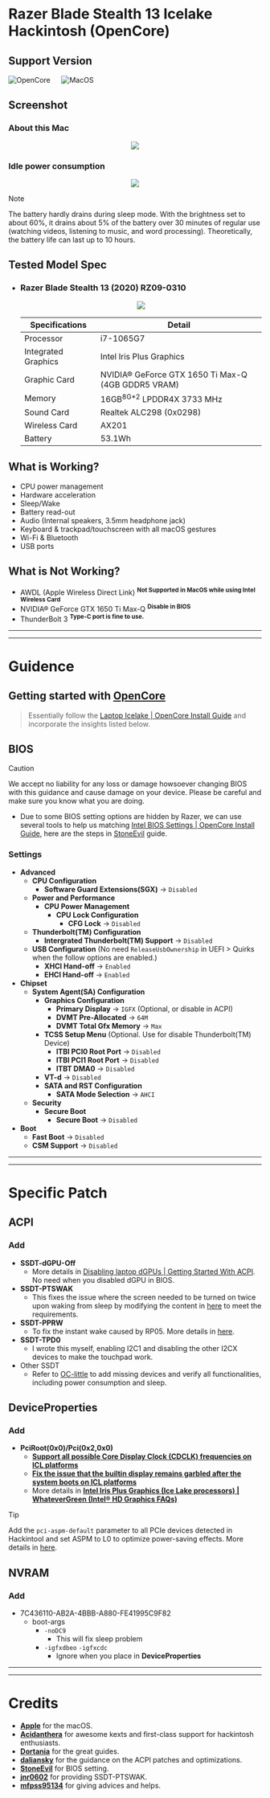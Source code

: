# Razer Blade Stealth 13 Icelake Hackintosh (OpenCore)

## Support Version
![OpenCore](https://img.shields.io/badge/OpenCore-1.0.2-grey?style=for-the-badge&logo=okta&logoColor=white&labelColor=blue&link=https%3A%2F%2Fgithub.com%2Facidanthera%2FOpenCorePkg%2Freleases%2Ftag%2F1.0.2
) &emsp; ![MacOS](https://img.shields.io/badge/MacOS-Sonoma_14.6-grey?style=for-the-badge&logo=apple&logoColor=white&labelColor=black
)

## Screenshot
### About this Mac
<p align="center"><img src="https://hackmd.io/_uploads/Hk90bbwm1e.png"></p>

### Idle power consumption
<p align="center"><img src="https://hackmd.io/_uploads/Hy8jbbv7kl.png"></p>

> [!NOTE]
> The battery hardly drains during sleep mode. With the brightness set to about 60%, it drains about 5% of the battery over 30 minutes of regular use (watching videos, listening to music, and word processing). Theoretically, the battery life can last up to 10 hours.

## Tested Model Spec
* ### Razer Blade Stealth 13 (2020) RZ09-0310
    <p align="center"><img src="https://assets2.razerzone.com/images/blade-stealth-2020/razer-blade-stealth-2020-120hz-model.png"></p>

    | Specifications      | Detail                                             |
    | ------------------- | -------------------------------------------------- |
    | Processor           | i7-1065G7                                          |
    | Integrated Graphics | Intel Iris Plus Graphics                           |
    | Graphic Card        | NVIDIA® GeForce GTX 1650 Ti Max-Q (4GB GDDR5 VRAM) |
    | Memory              | 16GB<sup>8G*2</sup> LPDDR4X 3733 MHz               |
    | Sound Card          | Realtek ALC298 (0x0298)                            |
    | Wireless Card       | AX201                                              |
    | Battery             | 53.1Wh                                             |


## What is Working?
- CPU power management
- Hardware acceleration
- Sleep/Wake
- Battery read-out
- Audio (Internal speakers, 3.5mm headphone jack)
- Keyboard & trackpad/touchscreen with all macOS gestures
- Wi-Fi & Bluetooth
- USB ports

## What is Not Working?
- AWDL (Apple Wireless Direct Link) <sup>**Not Supported in MacOS while using Intel Wireless Card**</sup>
- NVIDIA® GeForce GTX 1650 Ti Max-Q <sup>**Disable in BIOS**</sup>
- ThunderBolt 3 <sup>**Type-C port is fine to use.**</sup>

---
---
# Guidence
## Getting started with [OpenCore](https://dortania.github.io/OpenCore-Install-Guide/)

> Essentially follow the [Laptop Icelake | OpenCore Install Guide](https://dortania.github.io/OpenCore-Install-Guide/config-laptop.plist/icelake.html#intel-bios-settings) and incorporate the insights listed below.
## BIOS
> [!CAUTION]
> We accept no liability for any loss or damage howsoever changing BIOS with this guidance and cause damage on your device. Please be careful and make sure you know what you are doing.
* Due to some BIOS setting options are hidden by Razer, we can use several tools to help us matching [Intel BIOS Settings | OpenCore Install Guide](https://dortania.github.io/OpenCore-Install-Guide/config-laptop.plist/icelake.html#intel-bios-settings), here are the steps in  [StoneEvil](https://github.com/stonevil/Razer_Blade_Advanced_early_2019_Hackintosh) guide.

### Settings
- **Advanced**
  - **CPU Configuration**
    - **Software Guard Extensions(SGX)** →&nbsp;`Disabled`
  - **Power and Performance**
    - **CPU Power Management**
      - **CPU Lock Configuration**
        - **CFG Lock** →&nbsp;`Disabled`
  - **Thunderbolt(TM) Configuration**
    - **Intergrated Thunderbolt(TM) Support** →&nbsp;`Disabled`
  - **USB Configuration** (No need `ReleaseUsbOwnership` in UEFI > Quirks when the follow options are enabled.)
    - **XHCI Hand-off** →&nbsp;`Enabled`
    - **EHCI Hand-off** →&nbsp;`Enabled`
- **Chipset**
  - **System Agent(SA) Configuration**
    - **Graphics Configuration**
      - **Primary Display** →&nbsp;`IGFX` (Optional, or disable in ACPI)
      - **DVMT Pre-Allocated** →&nbsp;`64M`
      - **DVMT Total Gfx Memory** →&nbsp;`Max`
    - **TCSS Setup Menu** (Optional. Use for disable Thunderbolt(TM) Device)
        - **ITBI PCI0 Root Port** →&nbsp;`Disabled`
        - **ITBI PCI1 Root Port** →&nbsp;`Disabled`
        - **ITBT DMA0** →&nbsp;`Disabled`
    - **VT-d** →&nbsp;`Disabled`
    - **SATA and RST Configuration**
      - **SATA Mode Selection** →&nbsp;`AHCI`
  - **Security**
    - **Secure Boot**
      - **Secure Boot** →&nbsp;`Disabled`
- **Boot**
    - **Fast Boot** →&nbsp;`Disabled`
    - **CSM Support** →&nbsp;`Disabled`

---
---
# Specific Patch
## ACPI
### Add
* **SSDT-dGPU-Off**
    * More details in [Disabling laptop dGPUs | Getting Started With ACPI](https://dortania.github.io/Getting-Started-With-ACPI/Laptops/laptop-disable.html#disabling-laptop-dgpus-ssdt-dgpu-off-nohybgfx). No need when you disabled dGPU in BIOS.
* **SSDT-PTSWAK**
    * This fixes the issue where the screen needed to be turned on twice upon waking from sleep by modifying the content in [here](https://www.reddit.com/r/hackintosh/comments/vz2lfq/success_macos_monterey_124_on_a_2021_razer_blade/) to meet the requirements.
* **SSDT-PPRW**
    * To fix the instant wake caused by RP05. More details in [here](https://www.tonymacx86.com/threads/instant-dark-wake-after-sleep-gigabyte-b460-aorus-opencore.317139/).
* **SSDT-TPD0**
    * I wrote this myself, enabling I2C1 and disabling the other I2CX devices to make the touchpad work.
* Other SSDT
    * Refer to [OC-little](https://github.com/daliansky/OC-little) to add missing devices and verify all functionalities, including power consumption and sleep.

## DeviceProperties
### Add
- **PciRoot(0x0)/Pci(0x2,0x0)**
   - [**Support all possible Core Display Clock (CDCLK) frequencies on ICL platforms**](https://github.com/acidanthera/WhateverGreen/blob/master/Manual/FAQ.IntelHD.en.md#support-all-possible-core-display-clock-cdclk-frequencies-on-icl-platforms)
   - [**Fix the issue that the builtin display remains garbled after the system boots on ICL platforms**](https://github.com/acidanthera/WhateverGreen/blob/master/Manual/FAQ.IntelHD.en.md#fix-the-issue-that-the-builtin-display-remains-garbled-after-the-system-boots-on-icl-platforms)
   - More details in [**Intel Iris Plus Graphics (Ice Lake processors) | WhateverGreen (Intel® HD Graphics FAQs)**](https://github.com/acidanthera/WhateverGreen/blob/master/Manual/FAQ.IntelHD.en.md#intel-iris-plus-graphics-ice-lake-processors)
> [!TIP]
> Add the `pci-aspm-default` parameter to all PCIe devices detected in Hackintool and set ASPM to L0 to optimize power-saving effects. More details in [here](https://github.com/daliansky/OC-little/tree/master/16-%E7%A6%81%E6%AD%A2PCI%E8%AE%BE%E5%A4%87%E5%8F%8A%E8%AE%BE%E7%BD%AEASPM%E5%B7%A5%E4%BD%9C%E6%A8%A1%E5%BC%8F/16-2-%E8%AE%BE%E7%BD%AEASPM%E5%B7%A5%E4%BD%9C%E6%A8%A1%E5%BC%8F).

## NVRAM
### Add
- 7C436110-AB2A-4BBB-A880-FE41995C9F82
    - boot-args
        - `-noDC9` 	
            - This will fix sleep problem
        - `-igfxdbeo` `-igfxcdc`
            - Ignore when you place in **DeviceProperties**

---
---
# Credits
- [**Apple**](https://www.apple.com/tw/) for the macOS.
- [**Acidanthera**](https://github.com/acidanthera) for awesome kexts and first-class support for hackintosh enthusiasts.
- [**Dortania**](https://github.com/dortania) for the great guides.
- [**daliansky**](https://github.com/daliansky) for the guidance on the ACPI patches and optimizations.
- [**StoneEvil**](https://github.com/stonevil/Razer_Blade_Advanced_early_2019_Hackintosh) for BIOS setting.
- [**jnr0602**](https://www.reddit.com/user/jnr0602/) for providing SSDT-PTSWAK.
- [**mfpss95134**](https://github.com/mfpss95134) for giving advices and helps.
